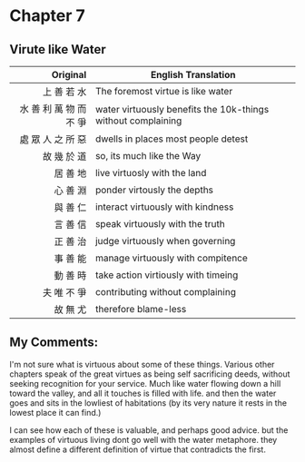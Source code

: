 # Chapter 7
## Virute like Water

| Original | English Translation |
| -: | -- |
| 上 善 若 水 | The foremost virtue is like water |
| 水 善 利 萬 物 而 不 爭 | water virtuously benefits the 10k-things without complaining |
| 處 眾 人 之 所 惡 | dwells in places most people detest |
| 故 幾 於 道 | so, its much like the Way |
| 居 善 地 | live virtuosly with the land |
| 心 善 淵 | ponder virtously the depths |
| 與 善 仁 | interact virtuously with kindness |
| 言 善 信 | speak virtuously with the truth |
| 正 善 治 | judge virtuously when governing |
| 事 善 能 | manage virtuously with compitence |
| 動 善 時 | take action virtiously with timeing |
| 夫 唯 不 爭 | contributing without complaining |
| 故 無 尤 | therefore blame-less |


## My Comments:
I'm not sure what is virtuous about some of these things.
Various other chapters speak of the great virtues as being self sacrificing deeds, without seeking recognition for your service.
Much like water flowing down a hill toward the valley, and all it touches is filled with life.
and then the water goes and sits in the lowliest of habitations (by its very nature it rests in the lowest place it can find.)

I can see how each of these is valuable, and perhaps good advice.
but the examples of virtuous living dont go well with the water metaphore.
they almost define a different definition of virtue that contradicts the first.
